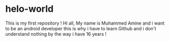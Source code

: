 # helo-world
This is my first repository ! 
Hi all,
My name is Muhammed Amine and i want to be an android developer
this is why i have to learn Github and i don't understand nothing
by the way i have 16 years !
